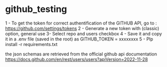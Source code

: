 # github_testing



1 - To get the token for correct authentification of the GITHUB API, go to :
https://github.com/settings/tokens
2 - Generate a new token with (classic) option, general use
3- Select repo and users checkbox
4 - Save it and copy it in a .env file (saved in the root) as GITHUB_TOKEN = xxxxxxxx
5 - PIp install -r requirements.txt


the json schemas are retrieved from the official github api documentation https://docs.github.com/en/rest/users/users?apiVersion=2022-11-28
